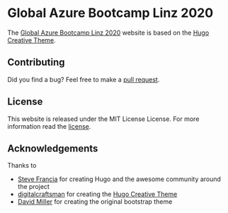 # Global Azure Bootcamp Linz 2020

The [Global Azure Bootcamp Linz 2020](https://www.globalazurebootcamp.at/) website is based on the [Hugo Creative Theme](https://github.com/digitalcraftsman/hugo-creative-theme/).


## Contributing

Did you find a bug? Feel free to make a [pull request](//github.com/coding-club-linz/global-azure-bootcamp-2020/pulls).


## License

This website is released under the MIT License License. For more information read the [license](//github.com/coding-club-linz/global-azure-bootcamp-2020/blob/master/LICENSE).


## Acknowledgements

Thanks to 

- [Steve Francia](//github.com/spf13) for creating Hugo and the awesome community around the project
- [digitalcraftsman](//github.com/digitalcraftsman) for creating the [Hugo Creative Theme](//github.com/digitalcraftsman/hugo-creative-theme/)
- [David Miller](//github.com/davidtmiller) for creating the original bootstrap theme
